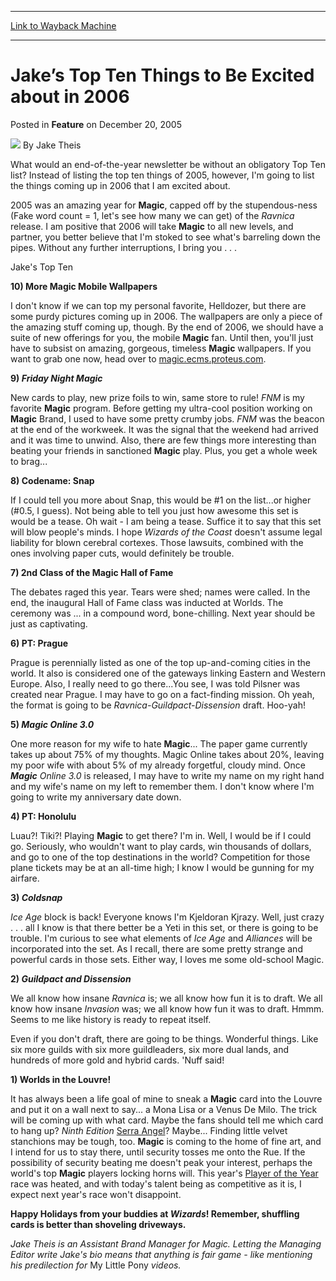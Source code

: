 
---
[Link to Wayback Machine](https://web.archive.org/web/20200923113651/https://magic.wizards.com/en/articles/archive/feature/jake%E2%80%99s-top-ten-things-be-excited-about-2006-2005-12-20)

[_metadata_:wayback_url]:- "https://magic.wizards.com/en/articles/archive/feature/jake%E2%80%99s-top-ten-things-be-excited-about-2006-2005-12-20"
[_metadata_:wayback_raw_url]:- "https://web.archive.org/web/20200923113651id_/https://magic.wizards.com/en/articles/archive/feature/jake%E2%80%99s-top-ten-things-be-excited-about-2006-2005-12-20"
[_metadata_:wayback_capture_timestamp]:- "2020-09-23 11:36:51+00:00"
[_metadata_:description]:- "What would an end-of-the-year newsletter be without an obligatory Top Ten list? Instead of listing the top ten things of 2005, however, I'm going to list the things coming up in 2006 that I am excited about."
[_metadata_:generator]:- "Drupal 7 (http://drupal.org)"
[_metadata_:publish_date]:- "2005-12-20"
---


Jake’s Top Ten Things to Be Excited about in 2006
=================================================



 Posted in **Feature**
 on December 20, 2005 






![](https://media.magic.wizards.com/styles/auth_small/public/images/person/authorpic_JakeTheis.jpg)
By Jake Theis











What would an end-of-the-year newsletter be without an obligatory Top Ten list? Instead of listing the top ten things of 2005, however, I'm going to list the things coming up in 2006 that I am excited about.

2005 was an amazing year for **Magic**, capped off by the stupendous-ness (Fake word count = 1, let's see how many we can get) of the *Ravnica* release. I am positive that 2006 will take **Magic** to all new levels, and partner, you better believe that I'm stoked to see what's barreling down the pipes. Without any further interruptions, I bring you . . .

Jake's Top Ten

**10) More Magic Mobile Wallpapers**

I don't know if we can top my personal favorite, Helldozer, but there are some purdy pictures coming up in 2006. The wallpapers are only a piece of the amazing stuff coming up, though. By the end of 2006, we should have a suite of new offerings for you, the mobile **Magic** fan. Until then, you'll just have to subsist on amazing, gorgeous, timeless **Magic** wallpapers. If you want to grab one now, head over to [magic.ecms.proteus.com](http://magic.ecms.proteus.com/). 

**9) *Friday Night Magic***

New cards to play, new prize foils to win, same store to rule! *FNM* is my favorite **Magic** program. Before getting my ultra-cool position working on **Magic** Brand, I used to have some pretty crumby jobs. *FNM* was the beacon at the end of the workweek. It was the signal that the weekend had arrived and it was time to unwind. Also, there are few things more interesting than beating your friends in sanctioned **Magic** play. Plus, you get a whole week to brag... 

**8) Codename: Snap**

If I could tell you more about Snap, this would be #1 on the list...or higher (#0.5, I guess). Not being able to tell you just how awesome this set is would be a tease. Oh wait - I am being a tease. Suffice it to say that this set will blow people's minds. I hope *Wizards of the Coast* doesn't assume legal liability for blown cerebral cortexes. Those lawsuits, combined with the ones involving paper cuts, would definitely be trouble.

**7) 2nd Class of the **Magic** Hall of Fame**

The debates raged this year. Tears were shed; names were called. In the end, the inaugural Hall of Fame class was inducted at Worlds. The ceremony was ... in a compound word, bone-chilling. Next year should be just as captivating.

**6) PT: Prague**

Prague is perennially listed as one of the top up-and-coming cities in the world. It also is considered one of the gateways linking Eastern and Western Europe. Also, I really need to go there...You see, I was told Pilsner was created near Prague. I may have to go on a fact-finding mission. Oh yeah, the format is going to be *Ravnica-Guildpact-Dissension* draft. Hoo-yah!

**5) *Magic Online 3.0***

One more reason for my wife to hate **Magic**... The paper game currently takes up about 75% of my thoughts. Magic Online takes about 20%, leaving my poor wife with about 5% of my already forgetful, cloudy mind. Once ***Magic** Online 3.0* is released, I may have to write my name on my right hand and my wife's name on my left to remember them. I don't know where I'm going to write my anniversary date down.

**4) PT: Honolulu**

Luau?! Tiki?! Playing **Magic** to get there? I'm in. Well, I would be if I could go. Seriously, who wouldn't want to play cards, win thousands of dollars, and go to one of the top destinations in the world? Competition for those plane tickets may be at an all-time high; I know I would be gunning for my airfare.

**3) *Coldsnap***

*Ice Age* block is back! Everyone knows I'm Kjeldoran Kjrazy. Well, just crazy . . . all I know is that there better be a Yeti in this set, or there is going to be trouble. I'm curious to see what elements of *Ice Age* and *Alliances* will be incorporated into the set. As I recall, there are some pretty strange and powerful cards in those sets. Either way, I loves me some old-school Magic.

**2) *Guildpact and Dissension***

We all know how insane *Ravnica* is; we all know how fun it is to draft. We all know how insane *Invasion* was; we all know how fun it was to draft. Hmmm. Seems to me like history is ready to repeat itself.

Even if you don't draft, there are going to be things. Wonderful things. Like six more guilds with six more guildleaders, six more dual lands, and hundreds of more gold and hybrid cards. 'Nuff said!

**1) Worlds in the Louvre!**

It has always been a life goal of mine to sneak a **Magic** card into the Louvre and put it on a wall next to say... a Mona Lisa or a Venus De Milo. The trick will be coming up with what card. Maybe the fans should tell me which card to hang up? *Ninth Edition* [Serra Angel](http://gatherer.wizards.com/Pages/Card/Details.aspx?name=Serra+Angel)? Maybe... Finding little velvet stanchions may be tough, too. **Magic** is coming to the home of fine art, and I intend for us to stay there, until security tosses me onto the Rue. If the possibility of security beating me doesn't peak your interest, perhaps the world's top **Magic** players locking horns will. This year's [Player of the Year](http://www.wizards.com/default.asp?x=protour/standings/poy05) race was heated, and with today's talent being as competitive as it is, I expect next year's race won't disappoint.

**Happy Holidays from your buddies at *Wizards*! Remember, shuffling cards is better than shoveling driveways.**

*Jake Theis is an Assistant Brand Manager for Magic. Letting the Managing Editor write Jake's bio means that anything is fair game - like mentioning his predilection for* My Little Pony *videos.*







